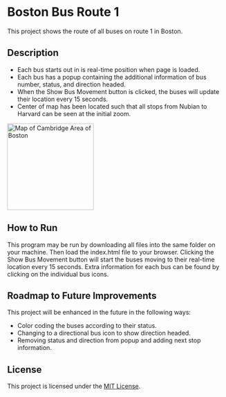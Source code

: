 

# Boston Bus Route 1

This project shows the route of all buses on route 1 in Boston.

## Description

* Each bus starts out in is real-time position when page is loaded. 
* Each bus has a popup containing the additional information of bus number, status, and direction headed.
* When the Show Bus Movement button is clicked, the buses will update their location every 15 seconds.
* Center of map has been located such that all stops from Nubian to Harvard can be seen at the initial zoom.

<img src="/BostonMapRoute1" alt="Map of Cambridge Area of Boston" width="200" height="200"/>

## How to Run

This program may be run by downloading all files into the same folder on your machine. Then load the index.html file to your browser. 
Clicking the Show Bus Movement button will start the buses moving to their real-time location every 15 seconds. Extra information for each bus can be found by clicking on the individual bus icons.

## Roadmap to Future Improvements

This project will be enhanced in the future in the following ways:

* Color coding the buses according to their status.
* Changing to a directional bus icon to show direction headed.
* Removing status and direction from popup and adding next stop information.

## License

This project is licensed under the [MIT License](/LICENSE).
